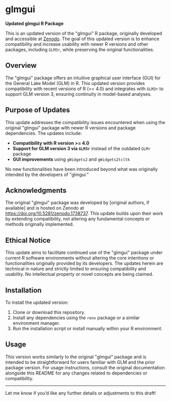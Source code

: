 # glmgui

**Updated glmgui R Package**

This is an updated version of the "glmgui" R package, originally developed and accessible at [Zenodo](https://doi.org/10.5281/zenodo.1738737). The goal of this updated version is to enhance compatibility and increase usability with newer R versions and other packages, including `GLM3r`, while preserving the original functionalities. 

## Overview

The "glmgui" package offers an intuitive graphical user interface (GUI) for the General Lake Model (GLM) in R. This updated version provides compatibility with recent versions of R (>= 4.0) and integrates with `GLM3r` to support GLM version 3, ensuring continuity in model-based analyses.

## Purpose of Updates

This update addresses the compatibility issues encountered when using the original "glmgui" package with newer R versions and package dependencies. The updates include:
- **Compatibility with R version >= 4.0**
- **Support for GLM version 3 via `GLM3r`** instead of the outdated `GLMr` package
- **GUI improvements** using `gWidgets2` and `gWidgets2tcltk`

No new functionalities have been introduced beyond what was originally intended by the developers of "glmgui."

## Acknowledgments

The original "glmgui" package was developed by [original authors, if available] and is hosted on Zenodo at https://doi.org/10.5281/zenodo.1738737. This update builds upon their work by extending compatibility, not altering any fundamental concepts or methods originally implemented.

## Ethical Notice

This update aims to facilitate continued use of the "glmgui" package under current R software environments without altering the core intentions or functionalities originally provided by its developers. The updates herein are technical in nature and strictly limited to ensuring compatibility and usability. No intellectual property or novel concepts are being claimed. 

## Installation

To install the updated version:
1. Clone or download this repository.
2. Install any dependencies using the `renv` package or a similar environment manager.
3. Run the installation script or install manually within your R environment.

## Usage

This version works similarly to the original "glmgui" package and is intended to be straightforward for users familiar with GLM and the prior package version. For usage instructions, consult the original documentation alongside this README for any changes related to dependencies or compatibility.

---

Let me know if you’d like any further details or adjustments to this draft!

